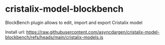 # cristalix-model-blockbench
BlockBench plugin allows to edit, import and export Cristalix model

Install url: https://raw.githubusercontent.com/asyncdargen/cristalix-model-blockbench/refs/heads/main/cristalix-models.js
